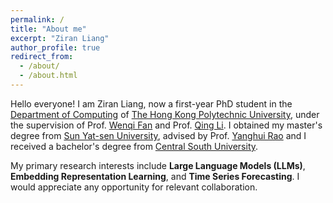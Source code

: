 ```yaml
---
permalink: /
title: "About me"
excerpt: "Ziran Liang"
author_profile: true
redirect_from: 
  - /about/
  - /about.html
---
```


Hello everyone! I am Ziran Liang, now a first-year PhD student in the [Department of Computing](https://www.polyu.edu.hk/comp/) of [The Hong Kong Polytechnic University](https://www.polyu.edu.hk/), under the supervision of Prof. [Wenqi Fan](https://wenqifan03.github.io/) and Prof. [Qing Li](https://www4.comp.polyu.edu.hk/~csqli/). I obtained my master's degree from [Sun Yat-sen University](https://www.sysu.edu.cn), advised by Prof. [Yanghui Rao](https://cse.sysu.edu.cn/teacher/RaoYanghui) and I received a bachelor's degree from [Central South University](https://www.csu.edu.cn).

<!-- Here is my [CV](https://echochou990919.github.io/files/YiZhou_CV.pdf). -->

<!-- My research background is in bioinformatics and data visualization, devoted to proposing effective and explainable link prediction methods on biomedical interaction graphs.  -->
My primary research interests include **Large Language Models (LLMs)**, **Embedding Representation Learning**, and **Time Series Forecasting**. I would appreciate any opportunity for relevant collaboration.

<!-- especially towards knowledge representation in real-world scenarios: identifying valuable problems, improving learning methods, and ensuring the insights gained are trustworthy. -->

<!-- ***I am looking for a Ph.D. position in 24 fall***, and here is a [blog](https://echochou990919.github.io/posts/blog-post-1/) introducing my strong self-motivation. It's usually said that "connection is all you need" for the Ph.D. application, and while I currently have few connections with the community of Graph. However, let's look at it positively from the perspective of "Link Prediction", what an exciting process of cold start! I would appreciate any opportunity for collaboration.   -->

<!-- # News -->

<!-- - [Jul. 2023] Chongqing, ChinaVis 2023 -->
<!-- - [Jan. 2025] New preprint "[Computational Protein Science in the Era of Large Language Models (LLMs)](https://arxiv.org/abs/2501.10282)" is online!
- [Dec. 2025] [Timely-MDA](https://ieeexplore.ieee.org/abstract/document/10822171) is finally accepted by BIBM 2024!
- [Sep. 2024] So happy to start my Ph.D. journey at PloyU!
- [Jun. 2024] Graduate from Sichuan University and obtain my master’s degree.
- [Apr. 2024] [Dowsing](https://link.springer.com/article/10.1007/s12650-024-00989-9) is accepted by Journal of Visualization, congrats to Jiamin! -->
<!-- - [Oct. 2023] I have received a conditional offer from the Department of Computing, Hong Kong Polytechnic University. Looking forward to start my PhD journey under the supervision of Prof. [Wenqi Fan](https://wenqifan03.github.io/) and Prof. [Qing Li](https://www4.comp.polyu.edu.hk/~csqli/) from Fall 2024! -->
<!-- - [Jul. 2023] [EGPMDA](http://arxiv.org/abs/2307.07957) is available online. I discussed the generalizability and explainability of miRNA-disease association prediction. -->
<!-- - [Jun. 2023] [GBDT4CTRVis](https://link.springer.com/article/10.1007/s12650-024-00984-0) is accepted by ChinaVis 2023, congrats to Wenwen!
- [Sep. 2022] [LDAformer](https://doi.org/10.1093/bib/bbac370) is accepted by Briefings in Bioinformatics. It's the best publication ever in the Bioinformatics Group of [Vision Computing Lab](https://scuvis.org/). -->
